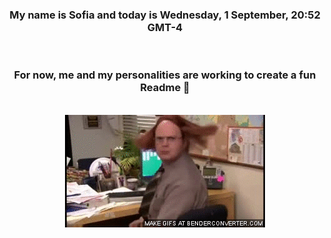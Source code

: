 


<div align="center">
<h3 >My name is Sofia and today is Wednesday, 1 September, 20:52 GMT-4</h3><br>
<h3 >For now, me and my personalities are working to create a fun Readme 👋
</h3><br>
<img src='img/dwight.gif' alt='working...'/>
</div>
